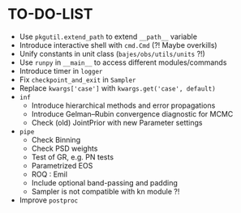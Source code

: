 # TO-DO-LIST

* Use `pkgutil.extend_path` to extend `__path__` variable
* Introduce interactive shell with `cmd.Cmd` (?! Maybe overkills)
* Unify constants in unit class (`bajes/obs/utils/units` ?!)
* Use `runpy`  in `__main__` to access different modules/commands
* Introduce timer in `logger`
* Fix `checkpoint_and_exit` in `Sampler`
* Replace `kwargs['case']` with `kwargs.get('case', default)`
* `inf`
   * Introduce hierarchical methods and error propagations
   * Introduce Gelman–Rubin convergence diagnostic for MCMC
   * Check (old) JointPrior with new Parameter settings
* `pipe`
   * Check Binning
   * Check PSD weights
   * Test of GR, e.g. PN tests
   * Parametrized EOS
   * ROQ : Emil
   * Include optional band-passing and padding
   * Sampler is not compatible with kn module ?!
* Improve `postproc`
